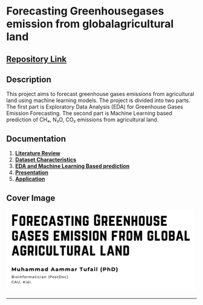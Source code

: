 # Forecasting Greenhousegases emission from globalagricultural land




## [Repository Link](https://github.com/AammarTufail/time_series_ghgs_emission)

## Description

This project aims to forecast greenhouse gases emissions from agricultural land using machine learning models. The project is divided into two parts. The first part is Exploratory Data Analysis (EDA) for Greenhouse Gases Emission Forecasting. The second part is Machine Learning based prediction of CH₄, N₂O, CO₂ emissions from agricultural land.


## Documentation

1. **[Literature Review](./0_LiteratureReview/README.md)**
2. **[Dataset Characteristics](./1_DatasetCharacteristics/README.md)**
3. **[EDA and Machine Learning Based prediction](./2_EDA_and_MLmodels/forcasting_ghgs_muhammad.ipynb)**
4. **[Presentation](./3_Presentation/presentation_Time%20Series%20Analysis%20of%20Agricultural%20Data_Muhammad%20A%20Tufail.pdf)**
5. **[Application](./4_application/README.md)**

## Cover Image

<img src="./CoverImage/cover.png" width="500">

----
